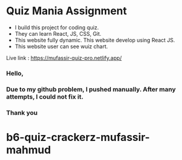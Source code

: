 # Quiz Mania Assignment

* I build this project for coding quiz.
* They can learn React, JS, CSS, Git.
* This website fully dynamic. This website develop using React JS.
* This website user can see wuiz chart.


Live link : https://mufassir-quiz-pro.netlify.app/

### Hello,
### Due to my github problem, I pushed manually. After many attempts, I could not fix it.
### Thank you

# b6-quiz-crackerz-mufassir-mahmud
